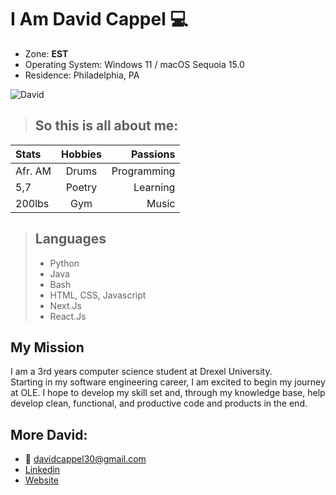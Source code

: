 # I Am David Cappel 💻

* Zone: **EST**
* Operating System: Windows 11 / macOS Sequoia 15.0
* Residence: Philadelphia, PA

![David](https://github.com/user-attachments/assets/d7902d14-6d6f-49c2-816e-a64fec32499c)


> ## So this is all about me:


| Stats  | Hobbies |Passions |                 
| :------------ |:--------:| -----------:|     
| Afr. AM       | Drums    | Programming |     
| 5,7           | Poetry   |   Learning |         
| 200lbs        | Gym      |      Music |       



> ## Languages
>  * Python
>  * Java
>  * Bash
>  * HTML, CSS, Javascript
>  * Next.Js
>  * React.Js


## My Mission
I am a 3rd years computer science student at Drexel University.  
Starting in my software engineering career, I am excited to begin my journey at OLE.
I hope to develop my skill set and, through my knowledge base, help develop clean, functional, and productive code and products in the end.

## More David:
* 📧 davidcappel30@gmail.com
* [Linkedin](https://www.linkedin.com/in/david-cappel-42859a23a/)
* [Website](https://idavid-ten.vercel.app/)
